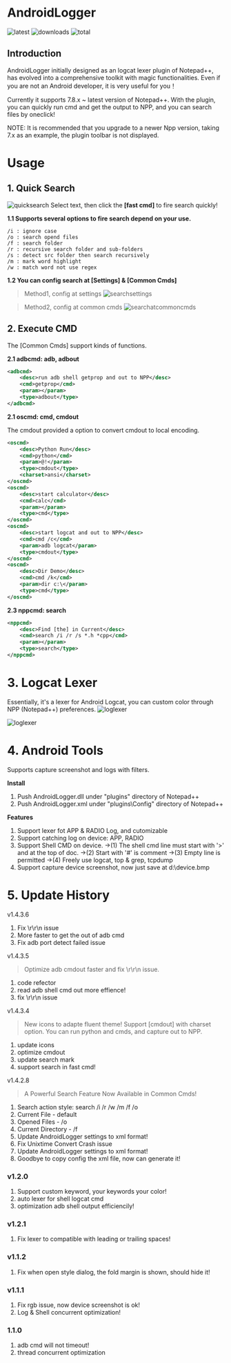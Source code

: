 
# AndroidLogger 
![latest](https://img.shields.io/github/v/release/glandon/AndroidLogger)
![downloads](https://img.shields.io/github/downloads/glandon/AndroidLogger/latest/total)
![total](https://img.shields.io/github/downloads/glandon/AndroidLogger/total)

## Introduction
AndroidLogger initially designed as an logcat lexer plugin of Notepad++, has evolved into a comprehensive toolkit with magic functionalities.
Even if you are not an Android developer, it is very useful for you！

Currently it supports 7.8.x ~ latest version of Notepad++. 
With the plugin, you can quickly run cmd and get the output to NPP, and you can search files by oneclick!

NOTE: It is recommended that you upgrade to a newer Npp version, taking 7.x as an example, the plugin toolbar is not displayed.

# Usage
## 1. Quick Search
![quicksearch](help/quicksearch.gif)
Select text, then click the **[fast cmd]** to fire search quickly!

**1.1 Supports several options to fire search depend on your use.**
```
/i : ignore case
/o : search opend files
/f : search folder
/r : recursive search folder and sub-folders
/s : detect src folder then search recursively
/m : mark word highlight
/w : match word not use regex
```


**1.2 You can config search at [Settings] & [Common Cmds]**

> Method1, config at settings
![searchsettings](help/searchsettings.png)

> Method2, config at common cmds
![searchatcommoncmds](help/searchcmds.png)


## 2. Execute CMD
The [Common Cmds] support kinds of functions.

**2.1 adbcmd: adb, adbout**
```xml
<adbcmd>
    <desc>run adb shell getprop and out to NPP</desc>
    <cmd>getprop</cmd>
    <param></param>
    <type>adbout</type>
</adbcmd>
```
**2.1 oscmd: cmd, cmdout**

The cmdout provided a <ansi> option to convert cmdout to local encoding.

```xml
<oscmd>
    <desc>Python Run</desc>
    <cmd>python</cmd>
    <param>@!</param>
    <type>cmdout</type>
    <charset>ansi</charset>
</oscmd>
<oscmd>
    <desc>start calculator</desc>
    <cmd>calc</cmd>
    <param></param>
    <type>cmd</type>
</oscmd>
<oscmd>
    <desc>start logcat and out to NPP</desc>
    <cmd>cmd /c</cmd>
    <param>adb logcat</param>
    <type>cmdout</type>
</oscmd>
<oscmd>
    <desc>Dir Demo</desc>
    <cmd>cmd /k</cmd>
    <param>dir c:\</param>
    <type>cmd</type>
</oscmd>
```
**2.3 nppcmd: search**
```xml
<nppcmd>
    <desc>Find [the] in Current</desc>
    <cmd>search /i /r /s *.h *cpp</cmd>
    <param></param>
    <type>search</type>
</nppcmd>
```

# 3. Logcat Lexer
Essentially, it's a lexer for Android Logcat, you can custom color through NPP (Notepad++) preferences.
![loglexer](help/loglexer.png)

![loglexer](help/AndroidLoggerLexer.png)

# 4. Android Tools
Supports capture screenshot and logs with filters.


**Install**
1. Push AndroidLogger.dll under "plugins" directory of Notepad++
2. Push AndroidLogger.xml under "plugins\Config" directory of Notepad++

**Features**
1. Support lexer fot APP & RADIO Log, and cutomizable
2. Support catching log on device: APP, RADIO
3. Support Shell CMD on device. 
->(1) The shell cmd line must start with '>' and at the top of doc.
->(2) Start with '#' is comment
->(3) Empty line is permitted
->(4) Freely use logcat, top & grep, tcpdump
4. Support capture device screenshot, now just save at d:\device.bmp

# 5. Update History
v1.4.3.6
1. Fix \r\r\n issue
2. More faster to get the out of adb cmd 
3. Fix adb port detect failed issue

v1.4.3.5
> Optimize adb cmdout faster and fix \r\r\n issue.
1. code refector
2. read adb shell cmd out more effience!
3. fix \r\r\n issue

v1.4.3.4
> New icons to adapte fluent theme! Support [cmdout] with charset option.
> You can run python and cmds, and capture out to NPP. 
1. update icons
2. optimize cmdout
3. update search mark
4. support search in fast cmd!

v1.4.2.8
>A Powerful Search Feature Now Available in Common Cmds!
1. Search action style:  search /i /r /w /m /f /o 
2. Current File - default
3. Opened Files - /o
4. Current Directory - /f 
5. Update AndroidLogger settings to xml format!
6. Fix Unixtime Convert Crash issue
7. Update AndroidLogger settings to xml format!
8. Goodbye to copy config the xml file, now can generate it!


### v1.2.0
1) Support custom keyword, your keywords your color!
2) auto lexer for shell logcat cmd
3) optimization adb shell output efficiencily!

### v1.2.1
1) Fix lexer to compatible with leading or trailing spaces!


### v1.1.2
1) Fix when open style dialog, the fold margin is shown, should hide it!

### v1.1.1
1) Fix rgb issue, now device screenshot is ok!
2) Log & Shell concurrent optimization!

### 1.1.0
1) adb cmd will not timeout!
2) thread concurrent optimization



